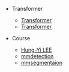 - Transformer
  + [Transformer](https://ai.googleblog.com/2017/08/transformer-novel-neural-network.html)
  + [Transformer](http://jalammar.github.io/illustrated-transformer/)

- Course
  + [Hung-Yi LEE](https://speech.ee.ntu.edu.tw/~hylee/ml/2021-spring.html)
  + [mmdetection](https://github.com/open-mmlab/mmdetection)
  + [mmsegmentaion](https://github.com/open-mmlab/mmsegmentation)
